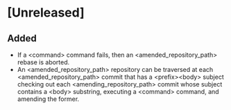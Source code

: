 # [Unreleased]

## Added

- If a \<command\> command fails,
then an \<amended\_repository\_path\> rebase is aborted.
- An \<amended\_repository\_path\> repository can be traversed
at each \<amended\_repository\_path\> commit
that has a \<prefix\>\<body\> subject
checking out each \<amending\_repository\_path\> commit
whose subject contains a \<body\> substring,
executing a \<command\> command, and amending the former.
